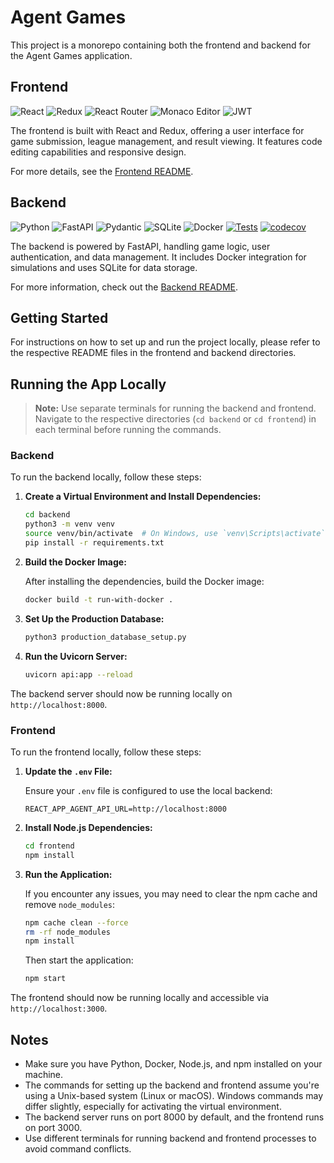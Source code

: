 # Agent Games

This project is a monorepo containing both the frontend and backend for the Agent Games application.

## Frontend

![React](https://img.shields.io/badge/React-18.x-61DAFB?logo=react&logoColor=white)
![Redux](https://img.shields.io/badge/Redux-4.x-764ABC?logo=redux&logoColor=white)
![React Router](https://img.shields.io/badge/React_Router-6.x-CA4245?logo=react-router&logoColor=white)
![Monaco Editor](https://img.shields.io/badge/Monaco_Editor-0.30.x-00B3E6?logo=visual-studio-code&logoColor=white)
![JWT](https://img.shields.io/badge/JWT-Authentication-000000?logo=json-web-tokens&logoColor=white)


The frontend is built with React and Redux, offering a user interface for game submission, league management, and result viewing. It features code editing capabilities and responsive design.

For more details, see the [Frontend README](./frontend/README.md).

## Backend

![Python](https://img.shields.io/badge/python-3.12-blue.svg)
![FastAPI](https://img.shields.io/badge/FastAPI-0.95.1-009688.svg?logo=fastapi)
![Pydantic](https://img.shields.io/badge/Pydantic-2.14.7-E92063.svg?logo=pydantic)
![SQLite](https://img.shields.io/badge/SQLite-3.39.4-003B57.svg?logo=sqlite)
![Docker](https://img.shields.io/badge/Docker-20.10.21-2496ED.svg?logo=docker&logoColor=white)
[![Tests](https://github.com/SanjinDedic/agent_games/actions/workflows/test.yml/badge.svg)](https://github.com/SanjinDedic/agent_games/actions/workflows/test.yml)
[![codecov](https://codecov.io/gh/SanjinDedic/agent_games/graph/badge.svg?token=PWUU4GJSOD)](https://codecov.io/gh/SanjinDedic/agent_games)

The backend is powered by FastAPI, handling game logic, user authentication, and data management. It includes Docker integration for simulations and uses SQLite for data storage.

For more information, check out the [Backend README](./backend/README.md).

## Getting Started

For instructions on how to set up and run the project locally, please refer to the respective README files in the frontend and backend directories.

## Running the App Locally

> **Note:** Use separate terminals for running the backend and frontend. Navigate to the respective directories (`cd backend` or `cd frontend`) in each terminal before running the commands.

### Backend

To run the backend locally, follow these steps:

1. **Create a Virtual Environment and Install Dependencies:**

    ```bash
    cd backend
    python3 -m venv venv
    source venv/bin/activate  # On Windows, use `venv\Scripts\activate`
    pip install -r requirements.txt
    ```

2. **Build the Docker Image:**

    After installing the dependencies, build the Docker image:

    ```bash
    docker build -t run-with-docker .
    ```

3. **Set Up the Production Database:**

    ```bash
    python3 production_database_setup.py
    ```

4. **Run the Uvicorn Server:**

    ```bash
    uvicorn api:app --reload
    ```

The backend server should now be running locally on `http://localhost:8000`.

### Frontend

To run the frontend locally, follow these steps:

1. **Update the `.env` File:**

    Ensure your `.env` file is configured to use the local backend:

    ```env
    REACT_APP_AGENT_API_URL=http://localhost:8000
    ```

2. **Install Node.js Dependencies:**

    ```bash
    cd frontend
    npm install
    ```

3. **Run the Application:**

    If you encounter any issues, you may need to clear the npm cache and remove `node_modules`:

    ```bash
    npm cache clean --force
    rm -rf node_modules
    npm install
    ```

    Then start the application:

    ```bash
    npm start
    ```

The frontend should now be running locally and accessible via `http://localhost:3000`.

## Notes

- Make sure you have Python, Docker, Node.js, and npm installed on your machine.
- The commands for setting up the backend and frontend assume you're using a Unix-based system (Linux or macOS). Windows commands may differ slightly, especially for activating the virtual environment.
- The backend server runs on port 8000 by default, and the frontend runs on port 3000.
- Use different terminals for running backend and frontend processes to avoid command conflicts.
